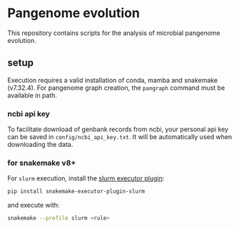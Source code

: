 # Pangenome evolution

This repository contains scripts for the analysis of microbial pangenome evolution.

## setup

Execution requires a valid installation of conda, mamba and snakemake (v7.32.4).
For pangenome graph creation, the `pangraph` command must be available in path.

### ncbi api key

To facilitate download of genbank records from ncbi, your personal api key can be saved in `config/ncbi_api_key.txt`. It will be automatically used when downloading the data.

### for snakemake v8+

For `slurm` execution, install the [slurm executor plugin](https://snakemake.github.io/snakemake-plugin-catalog/plugins/executor/slurm.html):
```bash
pip install snakemake-executor-plugin-slurm
```
and execute with:
```bash
snakemake --profile slurm <rule>
```

